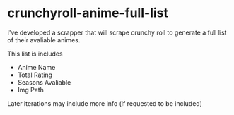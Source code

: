 # crunchyroll-anime-full-list

I've developed a scrapper that will scrape crunchy roll to generate a full list of their avaliable animes.

This list is includes
  - Anime Name
  - Total Rating
  - Seasons Avaliable
  - Img Path

Later iterations may include more info (if requested to be included)
